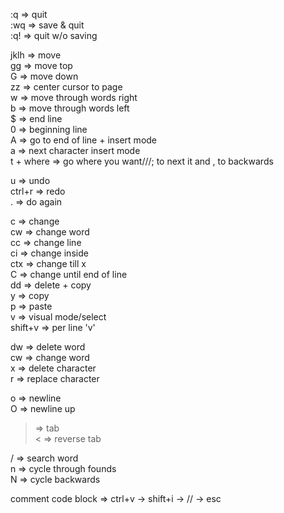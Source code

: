 :q => quit  
:wq => save & quit  
:q! => quit w/o saving

jklh => move  
gg => move top  
G => move down  
zz => center cursor to page  
w => move through words right  
b => move through words left  
$ => end line  
0 => beginning line  
A => go to end of line + insert mode  
a => next character insert mode  
t + where => go where you want///; to next it and , to backwards

u => undo  
ctrl+r => redo  
. => do again

c => change  
 cw => change word  
 cc => change line  
 ci => change inside  
 ctx => change till x  
C => change until end of line  
dd => delete + copy  
y => copy  
p => paste  
v => visual mode/select  
shift+v => per line 'v'

dw => delete word  
cw => change word  
x => delete character  
r => replace character

o => newline  
O => newline up

> => tab  
> < => reverse tab

/ => search word  
 n => cycle through founds  
 N => cycle backwards

comment code block => ctrl+v -> shift+i -> // -> esc
